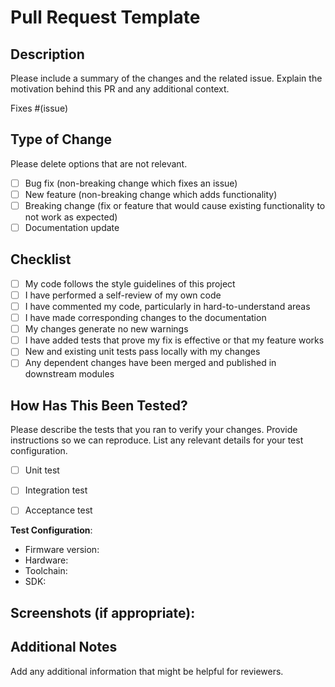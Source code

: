 # Pull Request Template

## Description

Please include a summary of the changes and the related issue. Explain the motivation behind this PR and any additional context.

Fixes #(issue)

## Type of Change

Please delete options that are not relevant.

- [ ] Bug fix (non-breaking change which fixes an issue)
- [ ] New feature (non-breaking change which adds functionality)
- [ ] Breaking change (fix or feature that would cause existing functionality to not work as expected)
- [ ] Documentation update

## Checklist

- [ ] My code follows the style guidelines of this project
- [ ] I have performed a self-review of my own code
- [ ] I have commented my code, particularly in hard-to-understand areas
- [ ] I have made corresponding changes to the documentation
- [ ] My changes generate no new warnings
- [ ] I have added tests that prove my fix is effective or that my feature works
- [ ] New and existing unit tests pass locally with my changes
- [ ] Any dependent changes have been merged and published in downstream modules

## How Has This Been Tested?

Please describe the tests that you ran to verify your changes. Provide instructions so we can reproduce. List any relevant details for your test configuration.

- [ ] Unit test
- [ ] Integration test
- [ ] Acceptance test


**Test Configuration**:
* Firmware version:
* Hardware:
* Toolchain:
* SDK:

## Screenshots (if appropriate):

## Additional Notes

Add any additional information that might be helpful for reviewers.
